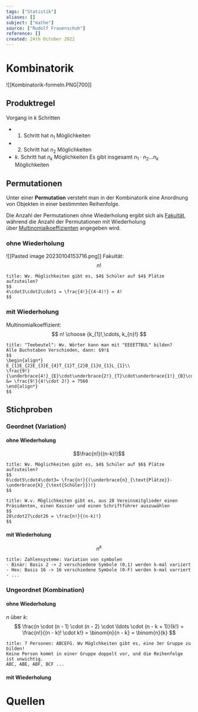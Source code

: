 ```yaml
---
tags: ["Statistik"]
aliases: []
subject: ["mathe"]
source: ["Rudolf Frauenschuh"]
reference: []
created: 24th October 2022
---
```


# Kombinatorik
![[Kombinatorik-formeln.PNG|700]]
## Produktregel
Vorgang in $k$ Schritten
- 1. Schritt hat $n_{1}$ Möglichkeiten
- 2. Schritt hat $n_{2}$ Möglichkeiten
- $k$. Schritt hat $n_{k}$ Möglichkeiten
Es gibt insgesamt $n_{1}\cdot n_{2}\dots n_{k}$ Möglichkeiten

## Permutationen
Unter einer **Permutation** versteht man in der Kombinatorik eine Anordnung von Objekten in einer bestimmten Reihenfolge.

Die Anzahl der Permutationen ohne Wiederholung ergibt sich als [Fakultät](https://de.wikipedia.org/wiki/Fakult%C3%A4t_(Mathematik) "Fakultät (Mathematik)"),
während die Anzahl der Permutationen mit Wiederholung über [Multinomialkoeffizienten](https://de.wikipedia.org/wiki/Multinomialkoeffizient "Multinomialkoeffizient") angegeben wird.

### ohne Wiederholung
![[Pasted image 20230104153716.png]]
Fakultät: 
$$n!$$
```ad-example
title: Wv. Möglichkeiten gibt es, $4$ Schüler auf $4$ Plätze aufzuteilen?
$$
4\cdot3\cdot2\cdot1 = \frac{4!}{(4-4)!} = 4!
$$
```

### mit Wiederholung
Multinomialkoeffizient:
$$
n! \choose {k_{1}!,\cdots, k_{n}!}
$$
```ad-example
title: "Teebeutel": Wv. Wörter kann man mit "EEEETTBUL" bilden?
Alle Buchstaben Verschieden, dann: $9!$
$$
\begin{align*}
E_{1}E_{2}E_{3}E_{4}T_{1}T_{2}B_{1}U_{1}L_{1}\\
\frac{9!}{\underbrace{4!}_{E}\cdot\underbrace{2!}_{T}\cdot\underbrace{1!}_{B}\cdot\underbrace{1!}_{U}\cdot\underbrace{1!}_{L}} &= \frac{9!}{4!\cdot 2!} = 7560
\end{align*}
$$
```

## Stichproben
### Geordnet (Variation)
#### ohne Wiederholung
$$\frac{n!}{(n-k)!}$$
```ad-example
title: Wv. Möglichkeiten gibt es, $4$ Schüler auf $6$ Plätze aufzuteilen?
$$
6\cdot5\cdot4\cdot3= \frac{n!}{(\underbrace{n}_{\text{Plätze}}-\underbrace{k}_{\text{Schüler}})!}
$$

```

```ad-example
title: W.v. Möglichkeiten gibt es, aus 28 Vereinsmitglieder einen Präsidenten, einen Kassier und einen Schriftführer auszuwählen
$$
28\cdot27\cdot26 = \frac{n!}{(n-k)!}
$$
```

#### mit Wiederholung
$$n^{k}$$
```ad-example
title: Zahlensysteme: Variation von symbolen
- Binär: Basis 2 -> 2 verschiedene Symbole (0,1) werden k-mal variiert
- Hex: Basis 16 -> 16 verschiedene Symbole (0-F) werden k-mal varriert
- ...
```

### Ungeordnet (Kombination)
#### ohne Wiederholung
$n$ über $k$:
$$
\frac{n \cdot (n - 1) \cdot (n - 2) \cdot \ldots \cdot (n - k + 1)}{k!} = \frac{n!}{(n - k)! \cdot k!} = \binom{n}{n - k} = \binom{n}{k}
$$
```ad-example
title: 7 Personen: ABCEFG. Wv Möglchkeiten gibt es, eine 3er Gruppe zu bilden!
Keine Person kommt in einer Gruppe doppelt vor, und die Reihenfolge ist unwichtig.
ABC, ABE, ABF, BCF ...

```

#### mit Wiederholung

# Quellen
